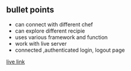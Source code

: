 ##  bullet points
- can connect with different chef 
- can explore different recipie 
- uses various framework and function
- work with live server 
- connected ,authenticated login, logout page

[live link]()